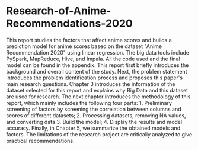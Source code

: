 # Research-of-Anime-Recommendations-2020

This report studies the factors that affect anime scores and builds a prediction model for anime scores based on the dataset "Anime Recommendation 2020" using linear regression. The big data tools include PySpark, MapReduce, Hive, and Impala. All the code used and the final model can be found in the appendix. This report first briefly introduces the background and overall content of the study. Next, the problem statement introduces the problem identification process and proposes this paper's main research questions. Chapter 3 introduces the information of the dataset selected for this report and explains why Big Data and this dataset are used for research. The next chapter introduces the methodology of this report, which mainly includes the following four parts: 1. Preliminary screening of factors by screening the correlation between columns and scores of different datasets; 2. Processing datasets, removing NA values, and converting data 3. Build the model; 4. Display the results and model accuracy. Finally, in Chapter 5, we summarize the obtained models and factors. The limitations of the research project are critically analyzed to give practical recommendations.
